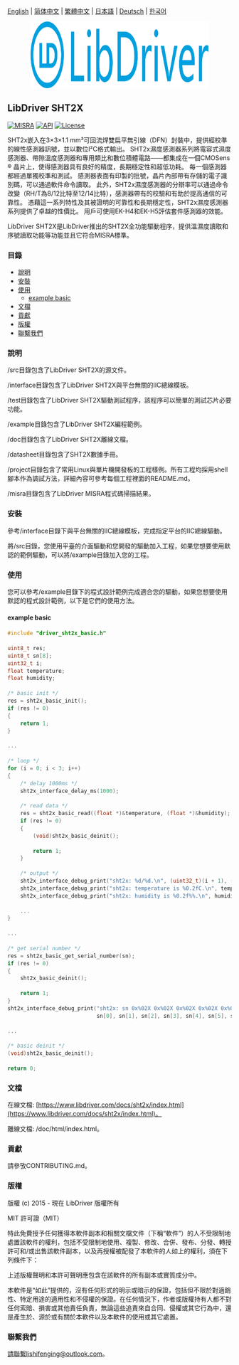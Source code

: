 [English](/README.md) | [ 简体中文](/README_zh-Hans.md) | [繁體中文](/README_zh-Hant.md) | [日本語](/README_ja.md) | [Deutsch](/README_de.md) | [한국어](/README_ko.md)

<div align=center>
<img src="/doc/image/logo.svg" width="400" height="150"/>
</div>

## LibDriver SHT2X

[![MISRA](https://img.shields.io/badge/misra-compliant-brightgreen.svg)](/misra/README.md) [![API](https://img.shields.io/badge/api-reference-blue.svg)](https://www.libdriver.com/docs/sht2x/index.html) [![License](https://img.shields.io/badge/license-MIT-brightgreen.svg)](/LICENSE)

SHT2x嵌入在3×3×1.1 mm³可回流焊雙扁平無引線（DFN）封裝中，提供經校準的線性感測器訊號，並以數位I²C格式輸出。 SHT2x濕度感測器系列將電容式濕度感測器、帶隙溫度感測器和專用類比和數位積體電路——都集成在一個CMOSens ®  晶片上，使得感測器具有良好的精度，長期穩定性和超低功耗。 每一個感測器都經過單獨校準和測試。 感測器表面有印製的批號，晶片內部帶有存儲的電子識別碼，可以通過軟件命令讀取。 此外，SHT2x濕度感測器的分辯率可以通過命令改變（RH/T為8/12比特至12/14比特），感測器帶有的校驗和有助於提高通信的可靠性。 憑藉這一系列特性及其被證明的可靠性和長期穩定性，SHT2x濕度感測器系列提供了卓越的性價比。 用戶可使用EK-H4和EK-H5評估套件感測器的效能。

LibDriver SHT2X是LibDriver推出的SHT2X全功能驅動程序，提供溫濕度讀取和序號讀取功能等功能並且它符合MISRA標準。

### 目錄

  - [說明](#說明)
  - [安裝](#安裝)
  - [使用](#使用)
    - [example basic](#example-basic)
  - [文檔](#文檔)
  - [貢獻](#貢獻)
  - [版權](#版權)
  - [聯繫我們](#聯繫我們)

### 說明

/src目錄包含了LibDriver SHT2X的源文件。

/interface目錄包含了LibDriver SHT2X與平台無關的IIC總線模板。

/test目錄包含了LibDriver SHT2X驅動測試程序，該程序可以簡單的測試芯片必要功能。

/example目錄包含了LibDriver SHT2X編程範例。

/doc目錄包含了LibDriver SHT2X離線文檔。

/datasheet目錄包含了SHT2X數據手冊。

/project目錄包含了常用Linux與單片機開發板的工程樣例。所有工程均採用shell腳本作為調試方法，詳細內容可參考每個工程裡面的README.md。

/misra目錄包含了LibDriver MISRA程式碼掃描結果。

### 安裝

參考/interface目錄下與平台無關的IIC總線模板，完成指定平台的IIC總線驅動。

將/src目錄，您使用平臺的介面驅動和您開發的驅動加入工程，如果您想要使用默認的範例驅動，可以將/example目錄加入您的工程。

### 使用

您可以參考/example目錄下的程式設計範例完成適合您的驅動，如果您想要使用默認的程式設計範例，以下是它們的使用方法。

#### example basic

```C
#include "driver_sht2x_basic.h"

uint8_t res;
uint8_t sn[8];
uint32_t i;
float temperature;
float humidity;

/* basic init */
res = sht2x_basic_init();
if (res != 0)
{
    return 1;
}

...
    
/* loop */
for (i = 0; i < 3; i++)
{
    /* delay 1000ms */
    sht2x_interface_delay_ms(1000);

    /* read data */
    res = sht2x_basic_read((float *)&temperature, (float *)&humidity);
    if (res != 0)
    {
        (void)sht2x_basic_deinit();

        return 1;
    }

    /* output */
    sht2x_interface_debug_print("sht2x: %d/%d.\n", (uint32_t)(i + 1), (uint32_t)3);
    sht2x_interface_debug_print("sht2x: temperature is %0.2fC.\n", temperature);
    sht2x_interface_debug_print("sht2x: humidity is %0.2f%%.\n", humidity);
    
    ...
}

...
    
/* get serial number */
res = sht2x_basic_get_serial_number(sn);
if (res != 0)
{
    sht2x_basic_deinit();

    return 1;
}
sht2x_interface_debug_print("sht2x: sn 0x%02X 0x%02X 0x%02X 0x%02X 0x%02X 0x%02X 0x%02X 0x%02X.\n", 
                            sn[0], sn[1], sn[2], sn[3], sn[4], sn[5], sn[6], sn[7]);

...
    
/* basic deinit */
(void)sht2x_basic_deinit();

return 0;
```

### 文檔

在線文檔: [https://www.libdriver.com/docs/sht2x/index.html](https://www.libdriver.com/docs/sht2x/index.html)。

離線文檔: /doc/html/index.html。

### 貢獻

請參攷CONTRIBUTING.md。

### 版權

版權 (c) 2015 - 現在 LibDriver 版權所有

MIT 許可證（MIT）

特此免費授予任何獲得本軟件副本和相關文檔文件（下稱“軟件”）的人不受限制地處置該軟件的權利，包括不受限制地使用、複製、修改、合併、發布、分發、轉授許可和/或出售該軟件副本，以及再授權被配發了本軟件的人如上的權利，須在下列條件下：

上述版權聲明和本許可聲明應包含在該軟件的所有副本或實質成分中。

本軟件是“如此”提供的，沒有任何形式的明示或暗示的保證，包括但不限於對適銷性、特定用途的適用性和不侵權的保證。在任何情況下，作者或版權持有人都不對任何索賠、損害或其他責任負責，無論這些追責來自合同、侵權或其它行為中，還是產生於、源於或有關於本軟件以及本軟件的使用或其它處置。

### 聯繫我們

請聯繫lishifenging@outlook.com。